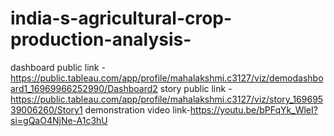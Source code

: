 # india-s-agricultural-crop-production-analysis-
dashboard public link -https://public.tableau.com/app/profile/mahalakshmi.c3127/viz/demodashboard1_16969966252990/Dashboard2
story public link -https://public.tableau.com/app/profile/mahalakshmi.c3127/viz/story_16969539006260/Story1
demonstration video link-https://youtu.be/bPFqYk_WleI?si=gQaO4NjNe-A1c3hU
